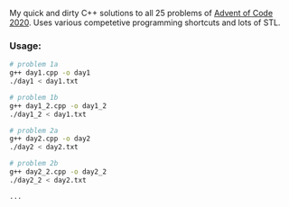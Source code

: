 My quick and dirty C++ solutions to all 25 problems of [Advent of Code 2020](https://adventofcode.com/2020).
Uses various competetive programming shortcuts and lots of STL.

### Usage:
```bash
# problem 1a
g++ day1.cpp -o day1
./day1 < day1.txt

# problem 1b
g++ day1_2.cpp -o day1_2
./day1_2 < day1.txt

# problem 2a
g++ day2.cpp -o day2
./day2 < day2.txt

# problem 2b
g++ day2_2.cpp -o day2_2
./day2_2 < day2.txt

...
```
